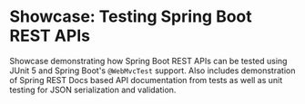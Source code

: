 # Showcase: Testing Spring Boot REST APIs

Showcase demonstrating how Spring Boot REST APIs can be tested using JUnit 5 and Spring Boot's `@WebMvcTest` support.
Also includes demonstration of Spring REST Docs based API documentation from tests as well as unit testing for JSON
serialization and validation.
